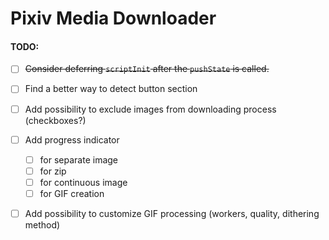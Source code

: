 # Pixiv Media Downloader
#### TODO:
- [ ] ~~Consider deferring `scriptInit` after the `pushState` is called.~~
- [ ] Find a better way to detect button section
- [ ] Add possibility to exclude images from downloading process (checkboxes?)
- [ ] Add progress indicator
    - [ ] for separate image
    - [ ] for zip
    - [ ] for continuous image
    - [ ] for GIF creation
- [ ] Add possibility to customize GIF processing (workers, quality, dithering method)

